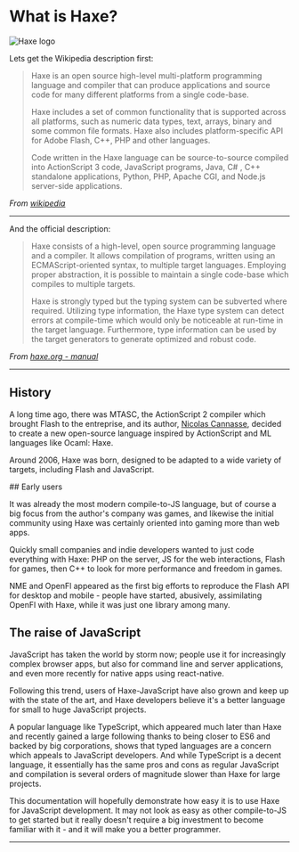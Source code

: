 # What is Haxe?

![Haxe logo](../img/haxe_logo.png)


Lets get the Wikipedia description first:

> Haxe is an open source high-level multi-platform programming language and compiler that can produce applications and source code for many different platforms from a single code-base.
>
> Haxe includes a set of common functionality that is supported across all platforms, such as numeric data types, text, arrays, binary and some common file formats. Haxe also includes platform-specific API for Adobe Flash, C++, PHP and other languages.
>
> Code written in the Haxe language can be source-to-source compiled into ActionScript 3 code, JavaScript programs, Java, C# , C++ standalone applications, Python, PHP, Apache CGI, and Node.js server-side applications.


*From [wikipedia](https://en.wikipedia.org/wiki/Haxe)*

----

And the official description:

> Haxe consists of a high-level, open source programming language and a compiler. It allows compilation of programs, written using an ECMAScript-oriented syntax, to multiple target languages. Employing proper abstraction, it is possible to maintain a single code-base which compiles to multiple targets.
>
> Haxe is strongly typed but the typing system can be subverted where required. Utilizing type information, the Haxe type system can detect errors at compile-time which would only be noticeable at run-time in the target language. Furthermore, type information can be used by the target generators to generate optimized and robust code.


*From [haxe.org - manual](http://haxe.org/manual/introduction-what-is-haxe.html)*

-----

## History

A long time ago, there was MTASC, the ActionScript 2 compiler which brought Flash to the entreprise,
and its author, [Nicolas Cannasse](https://twitter.com/ncannasse), decided to create a new open-source
language inspired by ActionScript and ML languages like Ocaml: Haxe.

Around 2006, Haxe was born, designed to be adapted to a wide variety of targets, including Flash and JavaScript.

## Early users

It was already the most modern compile-to-JS language, but of course a big focus from the author's company
was games, and likewise the initial community using Haxe was certainly oriented into gaming more than web apps.

Quickly small companies and indie developers wanted to just code everything with Haxe: PHP on the server,
JS for the web interactions, Flash for games, then C++ to look for more performance and freedom in games.

NME and OpenFl appeared as the first big efforts to reproduce the Flash API for desktop and mobile - people
have started, abusively, assimilating OpenFl with Haxe, while it was just one library among many.

## The raise of JavaScript

JavaScript has taken the world by storm now; people use it for increasingly complex browser apps, but also
for command line and server applications, and even more recently for native apps using react-native.

Following this trend, users of Haxe-JavaScript have also grown and keep up with the state of the art,
and Haxe developers believe it's a better language for small to huge JavaScript projects.

A popular language like TypeScript, which appeared much later than Haxe and recently gained a large
following thanks to being closer to ES6 and backed by big corporations, shows that typed languages
are a concern which appeals to JavaScript developers. And while TypeScript is a decent language, it
essentially has the same pros and cons as regular JavaScript and compilation is several orders of
magnitude slower than Haxe for large projects.

This documentation will hopefully demonstrate how easy it is to use Haxe for JavaScript development. It
may not look as easy as other compile-to-JS to get started but it really doesn't require a big investment
to become familiar with it - and it will make you a better programmer.

---

